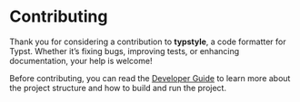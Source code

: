 # Contributing

Thank you for considering a contribution to **typstyle**, a code formatter for Typst. Whether it’s fixing bugs, improving tests, or enhancing documentation, your help is welcome!

Before contributing, you can read the [Developer Guide](https://enter-tainer.github.io/typstyle/dev-guide.html) to learn more about the project structure and how to build and run the project.
